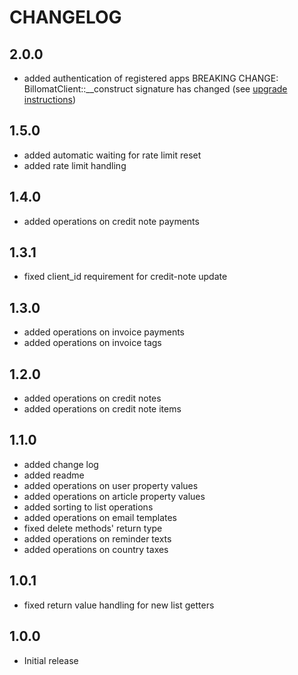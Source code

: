 # CHANGELOG

## 2.0.0

* added authentication of registered apps
  BREAKING CHANGE: BillomatClient::__construct signature has changed (see [upgrade instructions](UPGRADE-2.0.0.md))

## 1.5.0

* added automatic waiting for rate limit reset
* added rate limit handling

## 1.4.0

* added operations on credit note payments

## 1.3.1

* fixed client_id requirement for credit-note update

## 1.3.0

* added operations on invoice payments
* added operations on invoice tags

## 1.2.0

* added operations on credit notes
* added operations on credit note items

## 1.1.0

* added change log
* added readme
* added operations on user property values
* added operations on article property values
* added sorting to list operations
* added operations on email templates
* fixed delete methods' return type
* added operations on reminder texts
* added operations on country taxes

## 1.0.1

* fixed return value handling for new list getters

## 1.0.0

* Initial release